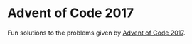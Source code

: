 # Advent of Code 2017

Fun solutions to the problems given by [Advent of Code
2017](http://adventofcode.com/2017).
